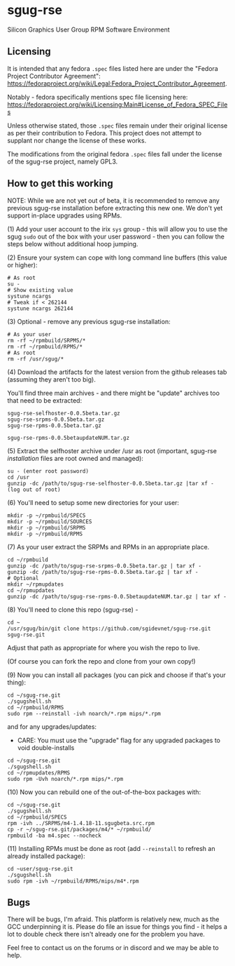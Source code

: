 # sgug-rse

Silicon Graphics User Group RPM Software Environment

## Licensing

It is intended that any fedora `.spec` files listed here are under the "Fedora Project Contributor Agreement": https://fedoraproject.org/wiki/Legal:Fedora_Project_Contributor_Agreement.

Notably - fedora specifically mentions spec file licensing here: https://fedoraproject.org/wiki/Licensing:Main#License_of_Fedora_SPEC_Files

Unless otherwise stated, those `.spec` files remain under their original license as per their contribution to Fedora. This project does not attempt to supplant nor change the license of these works.

The modifications from the original fedora `.spec` files fall under the license of the sgug-rse project, namely GPL3.

## How to get this working

NOTE: While we are not yet out of beta, it is recommended to remove any previous sgug-rse installation before extracting this new one. We don't yet support in-place upgrades using RPMs.

(1) Add your user account to the irix `sys` group - this will allow you to use the sgug `sudo` out of the box with your user password - then you can follow the steps below without additional hoop jumping.

(2) Ensure your system can cope with long command line buffers (this value or higher):

```
# As root
su -
# Show existing value
systune ncargs
# Tweak if < 262144
systune ncargs 262144
```

(3) Optional - remove any previous sgug-rse installation:

```
# As your user
rm -rf ~/rpmbuild/SRPMS/*
rm -rf ~/rpmbuild/RPMS/*
# As root
rm -rf /usr/sgug/*
```

(4) Download the artifacts for the latest version from the github releases tab (assuming they aren't too big).

You'll find three main archives - and there might be "update" archives too that need to be extracted:

```
sgug-rse-selfhoster-0.0.5beta.tar.gz
sgug-rse-srpms-0.0.5beta.tar.gz
sgug-rse-rpms-0.0.5beta.tar.gz

sgug-rse-rpms-0.0.5betaupdateNUM.tar.gz
```

(5) Extract the selfhoster archive under /usr as root (important, sgug-rse _installation_ files are root owned and managed):

```
su - (enter root password)
cd /usr
gunzip -dc /path/to/sgug-rse-selfhoster-0.0.5beta.tar.gz |tar xf -
(log out of root)
```

(6) You'll need to setup some new directories for your user:

```
mkdir -p ~/rpmbuild/SPECS
mkdir -p ~/rpmbuild/SOURCES
mkdir -p ~/rpmbuild/SRPMS
mkdir -p ~/rpmbuild/RPMS
```

(7) As your user extract the SRPMs and RPMs in an appropriate place.

```
cd ~/rpmbuild
gunzip -dc /path/to/sgug-rse-srpms-0.0.5beta.tar.gz | tar xf -
gunzip -dc /path/to/sgug-rse-rpms-0.0.5beta.tar.gz | tar xf -
# Optional
mkdir ~/rpmupdates
cd ~/rpmupdates
gunzip -dc /path/to/sgug-rse-rpms-0.0.5betaupdateNUM.tar.gz | tar xf -
```

(8) You'll need to clone this repo (sgug-rse) -

```
cd ~
/usr/sgug/bin/git clone https://github.com/sgidevnet/sgug-rse.git sgug-rse.git
```
Adjust that path as appropriate for where you wish the repo to live.

(Of course you can fork the repo and clone from your own copy!)

(9) Now you can install all packages (you can pick and choose if that's your thing):

```
cd ~/sgug-rse.git
./sgugshell.sh
cd ~/rpmbuild/RPMS
sudo rpm --reinstall -ivh noarch/*.rpm mips/*.rpm
```

and for any upgrades/updates:

* CARE: You must use the "upgrade" flag for any upgraded packages to void double-installs

```
cd ~/sgug-rse.git
./sgugshell.sh
cd ~/rpmupdates/RPMS
sudo rpm -Uvh noarch/*.rpm mips/*.rpm
```

(10) Now you can rebuild one of the out-of-the-box packages with:

```
cd ~/sgug-rse.git
./sgugshell.sh
cd ~/rpmbuild/SPECS
rpm -ivh ../SRPMS/m4-1.4.18-11.sgugbeta.src.rpm
cp -r ~/sgug-rse.git/packages/m4/* ~/rpmbuild/
rpmbuild -ba m4.spec --nocheck
```

(11) Installing RPMs must be done as root (add `--reinstall` to refresh an already installed package):

```
cd ~user/sgug-rse.git
./sgugshell.sh
sudo rpm -ivh ~/rpmbuild/RPMS/mips/m4*.rpm
```

## Bugs

There will be bugs, I'm afraid. This platform is relatively new, much as the GCC underpinning it is. Please do file an issue for things you find - it helps a lot to double check there isn't already one for the problem you have.

Feel free to contact us on the forums or in discord and we may be able to help.
